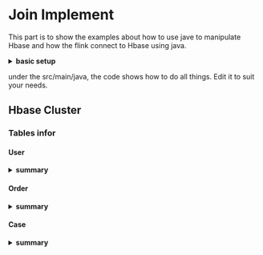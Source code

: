 # Join Implement
This part is to show the examples about how to use jave to manipulate Hbase and how the flink connect to Hbase using java.

<details>
<summary><strong>basic setup</strong></summary>
The code use Java 1.8 and Maven as dependcies management. So you need to install them in you environment.

```shell
mvn install     # install the dependency
mvn package     # package the code
java -jar <path to jar>     # run the code locally
```

</details>

under the src/main/java, the code shows how to do all things. Edit it to suit your needs.

## Hbase Cluster

### Tables infor

#### User

<details>
<summary><strong> summary </strong></summary>

</details>

#### Order

<details>
<summary><strong> summary </strong></summary>

```shell
 HBase Counters
                BYTES_IN_REMOTE_RESULTS=8780120064
                BYTES_IN_RESULTS=8780120064
                MILLIS_BETWEEN_NEXTS=573447
                NOT_SERVING_REGION_EXCEPTION=0
                NUM_SCANNER_RESTARTS=0
                NUM_SCAN_RESULTS_STALE=0
                REGIONS_SCANNED=2
                REMOTE_RPC_CALLS=6823
                REMOTE_RPC_RETRIES=0
                ROWS_FILTERED=6821
                ROWS_SCANNED=162594816      # rows of content
                RPC_CALLS=6823
                RPC_RETRIES=0
```

</details>

#### Case

<details>
<summary><strong> summary </strong></summary>

```shell

                FILE: Number of write operations=0
                HDFS: Number of bytes read=0
                HDFS: Number of bytes written=0
                HDFS: Number of read operations=0
                HDFS: Number of large read operations=0
                HDFS: Number of write operations=0
        Map-Reduce Framework
                Map input records=111065548
                Map output records=0
                Input split bytes=481
                Spilled Records=0
                Failed Shuffles=0
                Merged Map outputs=0
                GC time elapsed (ms)=1062
                Total committed heap usage (bytes)=506855424
        HBase Counters
                BYTES_IN_REMOTE_RESULTS=5775408496
                BYTES_IN_RESULTS=5775408496
                MILLIS_BETWEEN_NEXTS=716350
                NOT_SERVING_REGION_EXCEPTION=0
                NUM_SCANNER_RESTARTS=0
                NUM_SCAN_RESULTS_STALE=0
                REGIONS_SCANNED=2
                REMOTE_RPC_CALLS=4554
                REMOTE_RPC_RETRIES=0
                ROWS_FILTERED=4552
                ROWS_SCANNED=111065548
                RPC_CALLS=4554
                RPC_RETRIES=0
        org.apache.hadoop.hbase.mapreduce.RowCounter$RowCounterMapper$Counters
                ROWS=111065548
        File Input Format Counters 
                Bytes Read=0
        File Output Format Counters 
                Bytes Written=0
```



